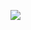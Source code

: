 <div align="right">

![](https://komarev.com/ghpvc/?username=mountiv)

</div>

<div align="center" style="display:none;">

<img src="https://skillicons.dev/icons?i=angular,react,vue,redux,rxjs,graphql,nodejs,express,nest,laravel,py,django,java,spring,flutter,prisma,mysql,postgresql,mongodb,redis,dynamodb,git,jenkins,docker,kubernetes,aws&perline=13" alt="Technologies" width="100%"/>

</div>

